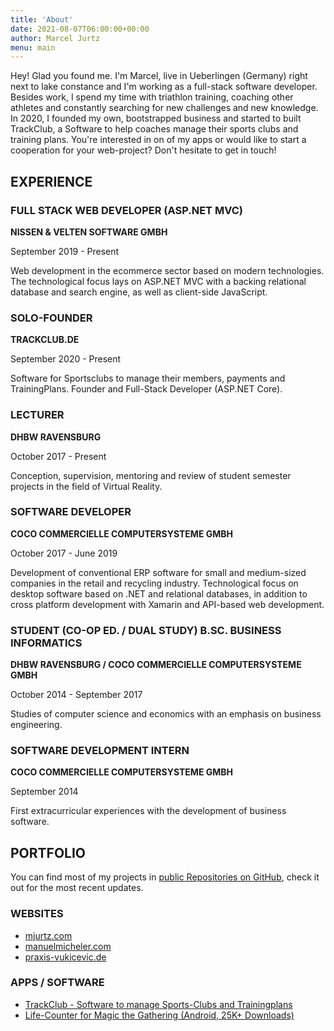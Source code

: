 ```yaml
---
title: 'About'
date: 2021-08-07T06:00:00+00:00
author: Marcel Jurtz
menu: main
---
```


Hey! Glad you found me. I'm Marcel, live in Ueberlingen (Germany) right next to lake constance and I'm working as a full-stack software developer. Besides work, I spend my time with triathlon training, coaching other athletes and constantly searching for new challenges and new knowledge. In 2020, I founded my own, bootstrapped business and started to built TrackClub, a Software to help coaches manage their sports clubs and training plans. You're interested in on of my apps or would like to start a cooperation for your web-project? Don't hesitate to get in touch!

## EXPERIENCE

### FULL STACK WEB DEVELOPER (ASP.NET MVC)

**NISSEN & VELTEN SOFTWARE GMBH**

September 2019 - Present

Web development in the ecommerce sector based on modern technologies. The technological focus lays on ASP.NET MVC with a backing relational database and search engine, as well as client-side JavaScript.

### SOLO-FOUNDER

**TRACKCLUB.DE**

September 2020 - Present

Software for Sportsclubs to manage their members, payments and TrainingPlans. Founder and Full-Stack Developer (ASP.NET Core).

### LECTURER

**DHBW RAVENSBURG**

October 2017 - Present

Conception, supervision, mentoring and review of student semester projects in the field of Virtual Reality.

### SOFTWARE DEVELOPER

**COCO COMMERCIELLE COMPUTERSYSTEME GMBH**

October 2017 - June 2019

Development of conventional ERP software for small and medium-sized companies in the retail and recycling industry. Technological focus on desktop software based on .NET and relational databases, in addition to cross platform development with Xamarin and API-based web development.

### STUDENT (CO-OP ED. / DUAL STUDY) B.SC. BUSINESS INFORMATICS

**DHBW RAVENSBURG / COCO COMMERCIELLE COMPUTERSYSTEME GMBH**

October 2014 - September 2017

Studies of computer science and economics with an emphasis on business engineering.

### SOFTWARE DEVELOPMENT INTERN

**COCO COMMERCIELLE COMPUTERSYSTEME GMBH**

September 2014

First extracurricular experiences with the development of business software.


## PORTFOLIO

You can find most of my projects in [public Repositories on GitHub](https://github.com/MarcelJurtz/), check it out for the most recent updates.

### WEBSITES

* [mjurtz.com](https://mjurtz.com/)
* [manuelmicheler.com](https://manuelmicheler.com/)
* [praxis-vukicevic.de](https://praxis-vukicevic.de/)

### APPS / SOFTWARE

* [TrackClub - Software to manage Sports-Clubs and Trainingplans](https://trackclub.de/)
* [Life-Counter for Magic the Gathering (Android, 25K+ Downloads)](https://play.google.com/store/apps/details?id=com.marceljurtz.lifecounter)